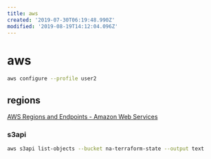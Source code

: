 ```yaml
---
title: aws
created: '2019-07-30T06:19:48.990Z'
modified: '2019-08-19T14:12:04.096Z'
---
```


# aws

```sh
aws configure --profile user2
```

## regions

[AWS Regions and Endpoints - Amazon Web Services](https://docs.aws.amazon.com/general/latest/gr/rande.html)


### s3api
```sh
aws s3api list-objects --bucket na-terraform-state --output text
```
